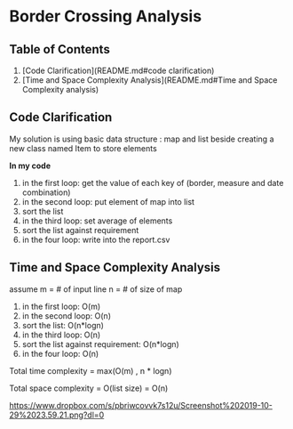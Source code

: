 # Border Crossing Analysis

## Table of Contents
1. [Code Clarification](README.md#code clarification)
1. [Time and Space Complexity Analysis](README.md#Time and Space Complexity analysis)

## Code Clarification
My solution is using basic data structure : map and list beside creating a new class named Item to store elements

**In my code**
1. in the first loop: get the value of each key of (border, measure and date combination)
2. in the second loop: put element of map into list
3. sort the list
4. in the third loop: set average of elements
5. sort the list against requirement
6. in the four loop: write into the report.csv

## Time and Space Complexity Analysis

assume m = # of input line
       n = # of size of map


1. in the first loop: O(m)
2. in the second loop: O(n)
3. sort the list: O(n*logn)
4. in the third loop: O(n)
5. sort the list against requirement: O(n*logn)
6. in the four loop: O(n)

Total time complexity = max(O(m) , n * logn)

Total space complexity = O(list size) = O(n)

https://www.dropbox.com/s/pbriwcovvk7s12u/Screenshot%202019-10-29%2023.59.21.png?dl=0
